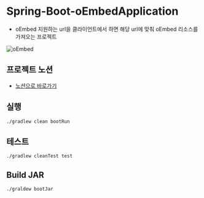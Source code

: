
# Spring-Boot-oEmbedApplication

- oEmbed 지원하는 url을 클라이언트에서 하면 해당 url에 맞춰 oEmbed 리소스를 가져오는 프로젝트

![oEmbed](https://user-images.githubusercontent.com/45715241/148722539-512a2f30-4b32-4243-aa18-5ee69b500bfa.gif)
## 프로젝트 노션
- [노션으로 바로가기](https://www.notion.so/oEmbed-e94c695aea5640ef957e55cd5aa2dcde)

## 실행
```shell
./gradlew clean bootRun
```
## 테스트
```shell
./gradlew cleanTest test
```
##  Build JAR
```shell
./graldew bootJar
```